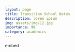 ```yaml
---
layout: page
title: Transition School Notes
description: lorem ipsum
img: assets/img/12.jpg
importance: 99
category: academics
---
```


embed